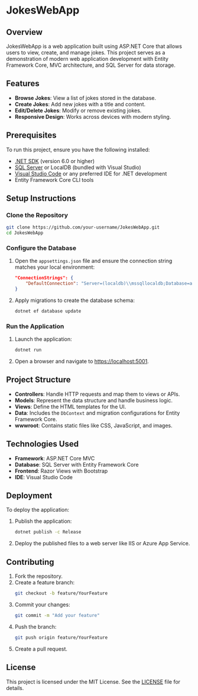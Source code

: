 # JokesWebApp

## Overview

JokesWebApp is a web application built using ASP.NET Core that allows users to view, create, and manage jokes. This project serves as a demonstration of modern web application development with Entity Framework Core, MVC architecture, and SQL Server for data storage.

## Features

- **Browse Jokes**: View a list of jokes stored in the database.
- **Create Jokes**: Add new jokes with a title and content.
- **Edit/Delete Jokes**: Modify or remove existing jokes.
- **Responsive Design**: Works across devices with modern styling.

## Prerequisites

To run this project, ensure you have the following installed:

- [.NET SDK](https://dotnet.microsoft.com/download) (version 6.0 or higher)
- [SQL Server](https://www.microsoft.com/en-us/sql-server/sql-server-downloads) or LocalDB (bundled with Visual Studio)
- [Visual Studio Code](https://code.visualstudio.com/) or any preferred IDE for .NET development
- Entity Framework Core CLI tools

## Setup Instructions

### Clone the Repository

```bash
git clone https://github.com/your-username/JokesWebApp.git
cd JokesWebApp
```

### Configure the Database

1. Open the `appsettings.json` file and ensure the connection string matches your local environment:
   ```json
   "ConnectionStrings": {
       "DefaultConnection": "Server=(localdb)\\mssqllocaldb;Database=aspnet-JokesWebApp;Trusted_Connection=True;MultipleActiveResultSets=true"
   }
   ```
2. Apply migrations to create the database schema:
   ```bash
   dotnet ef database update
   ```

### Run the Application

1. Launch the application:
   ```bash
   dotnet run
   ```
2. Open a browser and navigate to [https://localhost:5001](https://localhost:5001).

## Project Structure

- **Controllers**: Handle HTTP requests and map them to views or APIs.
- **Models**: Represent the data structure and handle business logic.
- **Views**: Define the HTML templates for the UI.
- **Data**: Includes the `DbContext` and migration configurations for Entity Framework Core.
- **wwwroot**: Contains static files like CSS, JavaScript, and images.

## Technologies Used

- **Framework**: ASP.NET Core MVC
- **Database**: SQL Server with Entity Framework Core
- **Frontend**: Razor Views with Bootstrap
- **IDE**: Visual Studio Code

## Deployment

To deploy the application:

1. Publish the application:
   ```bash
   dotnet publish -c Release
   ```
2. Deploy the published files to a web server like IIS or Azure App Service.

## Contributing

1. Fork the repository.
2. Create a feature branch:
   ```bash
   git checkout -b feature/YourFeature
   ```
3. Commit your changes:
   ```bash
   git commit -m "Add your feature"
   ```
4. Push the branch:
   ```bash
   git push origin feature/YourFeature
   ```
5. Create a pull request.

## License

This project is licensed under the MIT License. See the [LICENSE](LICENSE) file for details.
